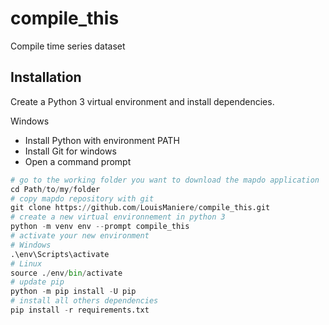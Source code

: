 # compile_this

Compile time series dataset

## Installation

Create a Python 3 virtual environment and install dependencies.

Windows

- Install Python with environment PATH
- Install Git for windows
- Open a command prompt

``` python
# go to the working folder you want to download the mapdo application
cd Path/to/my/folder
# copy mapdo repository with git
git clone https://github.com/LouisManiere/compile_this.git
# create a new virtual environnement in python 3
python -m venv env --prompt compile_this
# activate your new environment
# Windows
.\env\Scripts\activate
# Linux
source ./env/bin/activate
# update pip
python -m pip install -U pip
# install all others dependencies
pip install -r requirements.txt
```
